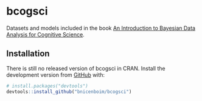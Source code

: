 
<!-- README.md is generated from README.Rmd. Please edit that file -->

# bcogsci

<!-- badges: start -->

<!-- badges: end -->

Datasets and models included in the book [An Introduction to Bayesian
Data Analysis for Cognitive
Science](https://vasishth.github.io/bayescogsci/book/).

## Installation

There is still no released version of bcogsci in CRAN. Install the
development version from [GitHub](https://github.com/) with:

``` r
# install.packages("devtools")
devtools::install_github("bnicenboim/bcogsci")
```
